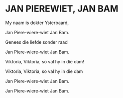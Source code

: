 # JAN PIEREWIET, JAN BAM

My naam is dokter Ysterbaard,

Jan Piere-wiere-wiet Jan Bam.

Genees die liefde sonder raad

Jan Piere-wiere-wiet Jan Bam.

Viktoria, Viktoria, so val hy in die dam!

Viktoria, Viktoria, so val hy in die dam

Jan Piere-wiere-wiet Jan Bam.

Jan Piere-wiere-wiet Jan Bam.

